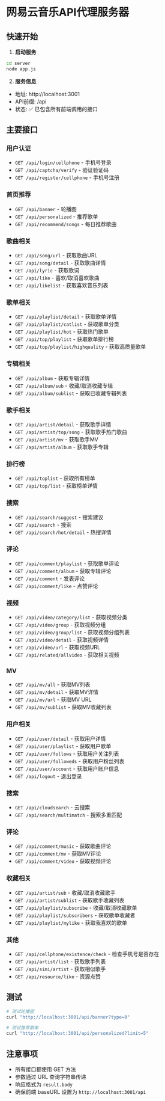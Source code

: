 # 网易云音乐API代理服务器

## 快速开始

1. **启动服务**
```bash
cd server
node app.js
```

2. **服务信息**
- 地址: http://localhost:3001
- API前缀: /api
- 状态: ✅ 已包含所有前端调用的接口

## 主要接口

### 用户认证
- `GET /api/login/cellphone` - 手机号登录
- `GET /api/captcha/verify` - 验证验证码
- `GET /api/register/cellphone` - 手机号注册

### 首页推荐
- `GET /api/banner` - 轮播图
- `GET /api/personalized` - 推荐歌单
- `GET /api/recommend/songs` - 每日推荐歌曲

### 歌曲相关
- `GET /api/song/url` - 获取歌曲URL
- `GET /api/song/detail` - 获取歌曲详情
- `GET /api/lyric` - 获取歌词
- `GET /api/like` - 喜欢/取消喜欢歌曲
- `GET /api/likelist` - 获取喜欢音乐列表

### 歌单相关
- `GET /api/playlist/detail` - 获取歌单详情
- `GET /api/playlist/catlist` - 获取歌单分类
- `GET /api/playlist/hot` - 获取热门歌单
- `GET /api/top/playlist` - 获取歌单排行榜
- `GET /api/top/playlist/highquality` - 获取高质量歌单

### 专辑相关
- `GET /api/album` - 获取专辑详情
- `GET /api/album/sub` - 收藏/取消收藏专辑
- `GET /api/album/sublist` - 获取已收藏专辑列表

### 歌手相关
- `GET /api/artist/detail` - 获取歌手详情
- `GET /api/artist/top/song` - 获取歌手热门歌曲
- `GET /api/artist/mv` - 获取歌手MV
- `GET /api/artist/album` - 获取歌手专辑

### 排行榜
- `GET /api/toplist` - 获取所有榜单
- `GET /api/top/list` - 获取榜单详情

### 搜索
- `GET /api/search/suggest` - 搜索建议
- `GET /api/search` - 搜索
- `GET /api/search/hot/detail` - 热搜详情

### 评论
- `GET /api/comment/playlist` - 获取歌单评论
- `GET /api/comment/album` - 获取专辑评论
- `GET /api/comment` - 发表评论
- `GET /api/comment/like` - 点赞评论

### 视频
- `GET /api/video/category/list` - 获取视频分类
- `GET /api/video/group` - 获取视频分组
- `GET /api/video/group/list` - 获取视频分组列表
- `GET /api/video/detail` - 获取视频详情
- `GET /api/video/url` - 获取视频URL
- `GET /api/related/allvideo` - 获取相关视频

### MV
- `GET /api/mv/all` - 获取MV列表
- `GET /api/mv/detail` - 获取MV详情
- `GET /api/mv/url` - 获取MV URL
- `GET /api/mv/sublist` - 获取MV收藏列表

### 用户相关
- `GET /api/user/detail` - 获取用户详情
- `GET /api/user/playlist` - 获取用户歌单
- `GET /api/user/follows` - 获取用户关注列表
- `GET /api/user/followeds` - 获取用户粉丝列表
- `GET /api/user/account` - 获取用户账户信息
- `GET /api/logout` - 退出登录

### 搜索
- `GET /api/cloudsearch` - 云搜索
- `GET /api/search/multimatch` - 搜索多重匹配

### 评论
- `GET /api/comment/music` - 获取歌曲评论
- `GET /api/comment/mv` - 获取MV评论
- `GET /api/comment/video` - 获取视频评论

### 收藏相关
- `GET /api/artist/sub` - 收藏/取消收藏歌手
- `GET /api/artist/sublist` - 获取歌手收藏列表
- `GET /api/playlist/subscribe` - 收藏/取消收藏歌单
- `GET /api/playlist/subscribers` - 获取歌单收藏者
- `GET /api/playlist/mylike` - 获取我喜欢的歌单

### 其他
- `GET /api/cellphone/existence/check` - 检查手机号是否存在
- `GET /api/artist/list` - 获取歌手列表
- `GET /api/simi/artist` - 获取相似歌手
- `GET /api/resource/like` - 资源点赞

## 测试

```bash
# 测试轮播图
curl "http://localhost:3001/api/banner?type=0"

# 测试推荐歌单
curl "http://localhost:3001/api/personalized?limit=5"
```

## 注意事项

- 所有接口都使用 GET 方法
- 参数通过 URL 查询字符串传递
- 响应格式为 `result.body`
- 确保前端 baseURL 设置为 `http://localhost:3001/api` 